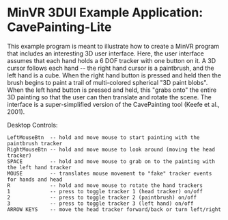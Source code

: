 # MinVR 3DUI Example Application:  CavePainting-Lite

This example program is meant to illustrate how to create a MinVR program
that includes an interesting 3D user interface.  Here, the user interface
assumes that each hand holds a 6 DOF tracker with one button on it.  A
3D cursor follows each hand -- the right hand cursor is a paintbrush, and
the left hand is a cube.  When the right hand button is pressed and held
then the brush begins to paint a trail of multi-colored spherical "3D paint
blobs".  When the left hand button is pressed and held, this "grabs onto"
the entire 3D painting so that the user can then translate and rotate
the scene.  The interface is a super-simplified version of the CavePainting
tool (Keefe et al., 2001).

Desktop Controls:
```
LeftMouseBtn  -- hold and move mouse to start painting with the paintbrush tracker
RightMouseBtn -- hold and move mouse to look around (moving the head tracker)
SPACE         -- hold and move mouse to grab on to the painting with the left hand tracker
MOUSE         -- translates mouse movement to "fake" tracker events for hands and head
R             -- hold and move mouse to rotate the hand trackers
1             -- press to toggle tracker 1 (head tracker) on/off
2             -- press to toggle tracker 2 (paintbrush) on/off
3             -- press to toggle tracker 3 (left hand) on/off
ARROW KEYS    -- move the head tracker forward/back or turn left/right
```
